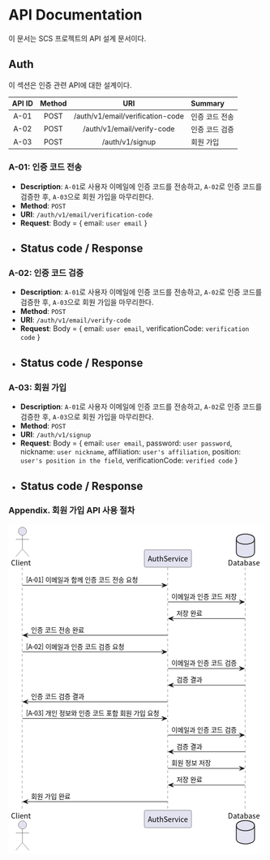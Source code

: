 # API Documentation

이 문서는 SCS 프로젝트의 API 설계 문서이다.

## Auth

이 섹션은 인증 관련 API에 대한 설계이다.

| API ID | Method | URI | Summary |
| :--: | :--: | :--: | :-- |
| A-01 | POST | /auth/v1/email/verification-code | 인증 코드 전송 |
| A-02 | POST | /auth/v1/email/verify-code | 인증 코드 검증 |
| A-03 | POST | /auth/v1/signup | 회원 가입 |

### A-01: 인증 코드 전송

- **Description**: `A-01`로 사용자 이메일에 인증 코드를 전송하고, `A-02`로 인증 코드를 검증한 후, `A-03`으로 회원 가입을 마무리한다.
- **Method**: `POST`
- **URI**: `/auth/v1/email/verification-code`
- **Request**: Body = { email: `user email` }
- **Status code / Response**
  - 

### A-02: 인증 코드 검증

- **Description**: `A-01`로 사용자 이메일에 인증 코드를 전송하고, `A-02`로 인증 코드를 검증한 후, `A-03`으로 회원 가입을 마무리한다.
- **Method**: `POST`
- **URI**: `/auth/v1/email/verify-code`
- **Request**: Body = { email: `user email`, verificationCode: `verification code` }
- **Status code / Response**
  - 

### A-03: 회원 가입

- **Description**: `A-01`로 사용자 이메일에 인증 코드를 전송하고, `A-02`로 인증 코드를 검증한 후, `A-03`으로 회원 가입을 마무리한다.
- **Method**: `POST`
- **URI**: `/auth/v1/signup`
- **Request**: Body = { email: `user email`, password: `user password`, nickname: `user nickname`, affiliation: `user's affiliation`, position: `user's position in the field`, verificationCode: `verified code` }
- **Status code / Response**
  - 

### Appendix. 회원 가입 API 사용 절차

![Sequence diagram for vefirication](UML/verification.png)